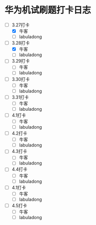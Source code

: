 # 华为机试刷题打卡日志

- [ ] 3.27打卡
    - [x] 牛客
    - [ ] labuladong

- [ ] 3.28打卡
    - [x] 牛客
    - [ ] labuladong

- [ ] 3.29打卡
    - [ ] 牛客
    - [ ] labuladong

- [ ] 3.30打卡
    - [ ] 牛客
    - [ ] labuladong

- [ ] 3.31打卡
    - [ ] 牛客
    - [ ] labuladong

- [ ] 4.1打卡
    - [ ] 牛客
    - [ ] labuladong

- [ ] 4.2打卡
    - [ ] 牛客
    - [ ] labuladong

- [ ] 4.3打卡
    - [ ] 牛客
    - [ ] labuladong

- [ ] 4.4打卡
    - [ ] 牛客
    - [ ] labuladong

- [ ] 4.1打卡
    - [ ] 牛客
    - [ ] labuladong

- [ ] 4.5打卡
    - [ ] 牛客
    - [ ] labuladong